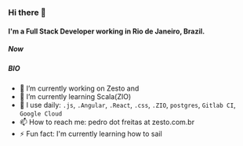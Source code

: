 ### Hi there 👋

#### I'm a Full Stack Developer working in Rio de Janeiro, Brazil.

##### Now

##### BIO
- 🔭 I’m currently working on Zesto and  
- 🌱 I’m currently learning Scala(ZIO)
- 🤔 I use daily: `.js`, `.Angular`, `.React`, `.css`, `.ZIO`, `postgres`, `Gitlab CI`, `Google Cloud`
- 📫 How to reach me: pedro dot freitas at zesto.com.br
- ⚡ Fun fact: I'm currently learning how to sail

<!--
**pedropaulofreitas/pedropaulofreitas** is a ✨ _special_ ✨ repository because its `README.md` (this file) appears on your GitHub profile.

Here are some ideas to get you started:

- 🔭 I’m currently working on ...
- 🌱 I’m currently learning ...
- 👯 I’m looking to collaborate on ...
- 🤔 I’m looking for help with ...
- 💬 Ask me about ...
- 📫 How to reach me: ...
- 😄 Pronouns: ...
- ⚡ Fun fact: ...
-->

